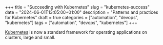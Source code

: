 +++
title = "Succeeding with Kubernetes"
slug = "kubernetes-success"
date = "2024-06-01T13:05:00+01:00"
description = "Patterns and practices for Kubernetes"
draft = true
categories = ["automation", "devops", "kubernetes"]
tags = ["automation", "devops", "kubernetes"]
+++

[Kubernetes](https://kubernetes.io/) is now a standard framework for operating applications on clusters, large and small.
